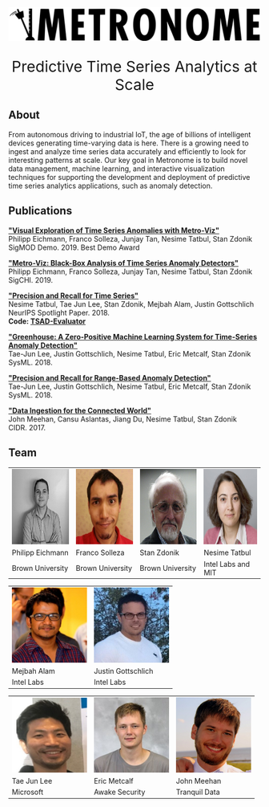 ![Metronome Logo](images/logo2.svg)
<p align=center style="font-size:30px">Predictive Time Series Analytics at Scale</p>
  
  
## About

From autonomous driving to industrial IoT, the age of billions of intelligent devices generating time-varying data is here. There is a growing need to ingest and analyze time series data accurately and efficiently to look for interesting patterns at scale. Our key goal in Metronome is to build novel data management, machine learning, and interactive visualization techniques for supporting the development and deployment of predictive time series analytics applications, such as anomaly detection.

## Publications

**["Visual Exploration of Time Series Anomalies with
Metro-Viz"](resources/metroviz_sigmod_2019_poster.pdf)**  
Philipp Eichmann, Franco Solleza, Junjay Tan, Nesime Tatbul, Stan Zdonik  
SigMOD Demo. 2019. Best Demo Award  

**["Metro-Viz: Black-Box Analysis of Time Series Anomaly Detectors"](resources/metroviz_chi.pdf)**  
Philipp Eichmann, Franco Solleza, Junjay Tan, Nesime Tatbul, Stan Zdonik  
SigCHI. 2019.

**["Precision and Recall for Time Series"](resources/precision_recall_neurips.pdf)**  
Nesime Tatbul, Tae Jun Lee, Stan Zdonik, Mejbah Alam, Justin Gottschlich  
NeurIPS Spotlight Paper. 2018.  
**Code: [TSAD-Evaluator](https://github.com/IntelLabs/TSAD-Evaluator)**

**["Greenhouse: A Zero-Positive Machine Learning System for Time-Series Anomaly
Detection"](resources/greenhouse_sysml.pdf)**  
Tae-Jun Lee, Justin Gottschlich, Nesime Tatbul, Eric Metcalf, Stan Zdonik  
SysML. 2018.

**["Precision and Recall for Range-Based Anomaly Detection"](resources/precision_recall_sysml.pdf)**  
Tae-Jun Lee, Justin Gottschlich, Nesime Tatbul, Eric Metcalf, Stan Zdonik  
SysML. 2018.

**["Data Ingestion for the Connected World"](resources/greenhouse_sysml.pdf)**  
John Meehan, Cansu Aslantas, Jiang Du, Nesime Tatbul, Stan Zdonik  
CIDR. 2017.

## Team

<!--
<style type="text/css">
.tg  {border-collapse:collapse;border-spacing:0;}
.tg td{border-color:black;border-style:solid;border:0px;font-family:Arial, sans-serif;font-size:14px;
  overflow:hidden;padding:10px 5px;word-break:normal;}
.tg th{border-color:black;border-style:solid;border:0px;font-family:Arial, sans-serif;font-size:14px;
  font-weight:normal;overflow:hidden;padding:10px 5px;word-break:normal;}
.tg .tg-0lax{text-align:left;vertical-align:top}
</style> -->
<table>
<tbody>
  <tr>
    <td><img src="images/philipp_eichmann.jpg" width="150" height="150"></td>
    <td><img src="images/franco_solleza.jpg" width="150" height="150"></td>
    <td><img src="images/stan_zdonik.jpg" width="150" height="150"></td>
    <td><img src="images/nesime_tatbul.jpg" width="150" height="150"></td>
  </tr>
  <tr>
    <td>Philipp Eichmann</td>
    <td>Franco Solleza</td>
    <td>Stan Zdonik</td>
    <td>Nesime Tatbul</td>
  </tr>
  <tr>
    <td>Brown University</td>
    <td>Brown University</td>
    <td>Brown University</td>
    <td>Intel Labs and MIT</td>
  </tr>
</tbody>
</table>

<table>
<tbody>
  <tr>
    <td><img src="images/mejbah_alam.jpeg" width="150" height="150"></td>
    <td><img src="images/justin_gottschlich.jpg" width="150" height="150"></td>
  </tr>
  <tr>
    <td>Mejbah Alam</td>
    <td>Justin Gottschlich</td>
  </tr>
  <tr>
    <td>Intel Labs</td>
    <td>Intel Labs</td>
  </tr>
</tbody>
</table>

<table>
<tbody>
  <tr>
    <td><img src="images/tj_lee.png" width="150" height="150"></td>
    <td><img src="images/eric_metcalf.jpg" width="150" height="150"></td>
    <td><img src="images/john_meehan.jpg" width="150" height="150"></td>
  </tr>
  <tr>
    <td>Tae Jun Lee</td>
    <td>Eric Metcalf</td>
    <td>John Meehan</td>
  </tr>
  <tr>
    <td>Microsoft</td>
    <td>Awake Security</td>
    <td>Tranquil Data</td>
  </tr>
</tbody>
</table>


